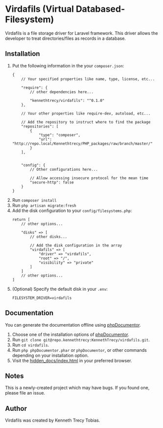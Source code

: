# Virdafils (Virtual Databased-Filesystem)
Virdafils is a file storage driver for Laravel framework. This driver allows the developer to treat directories/files as records in a database.

## Installation
1. Put the following information in the your `composer.json`:
	```
	{
		// Your specified properties like name, type, license, etc...

		"require": {
			// other dependencies here...

			"kennethtrecy/virdafils": "^0.1.0"
		},

		// Your other properties like require-dev, autoload, etc...

		// Add the repository to instruct where to find the package
		"repositories": [
			{
				"type": "composer",
				"url": "http://repo.local/Kennethtrecy/PHP_packages/raw/branch/master/"
			}
		],


		"config": {
			// Other configurations here...

			// Allow accessing insecure protocol for the mean time
			"secure-http": false
		}
	}
	```
2. Run `composer install`
3. Run `php artisan migrate:fresh`
4. Add the disk configuration to your `config/filesystems.php`:
	```
	return [
		// other options...

		"disks" => [
			// other disks...

			// Add the disk configuration in the array
			"virdafils" => [
				"driver" => "virdafils",
				"root" => "/",
				"visibility" => "private"
			]
		]
		// other options...
	]
	```
5. (Optional) Specify the default disk in your `.env`:
	```
	FILESYSTEM_DRIVER=virdafils
	```

## Documentation
You can generate the documentation offline using [phpDocumentor](https://docs.phpdoc.org/guide/getting-started/installing.html).
1. Choose one of the installation options of [phpDocumentor](https://docs.phpdoc.org/guide/getting-started/installing.html).
2. Run `git clone git@repo.kennethtrecy:KennethTrecy/virdafils.git`.
3. Run `cd virdafils`.
4. Run `php phpDocumentor.phar` or `phpDocumentor`, or other commands depending on your installation option.
5. Visit the [hidden_docs/index.html](hidden_docs/index.html) in your preferred browser.

## Notes
This is a newly-created project which may have bugs. If you found one, please file an issue.

## Author
Virdafils was created by Kenneth Trecy Tobias.
